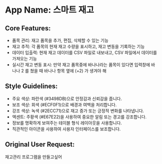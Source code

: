 # **App Name**: 스마트 재고

## Core Features:

- 품목 관리: 재고 품목을 추가, 편집, 삭제할 수 있는 기능
- 재고 추적: 각 품목의 현재 재고 수량을 표시하고, 재고 변동을 기록하는 기능
- 데이터 입출력: 현재 재고 데이터를 CSV 파일로 내보내고, CSV 파일에서 데이터를 가져오는 기능
- 실시간 재고 변동 표시: 만약 재고 품목중에 바나나라는 품목이 있다면 입력창에 바나나 2 를 쳤을 때 바나나 항목 옆에 (+2) 가 생겨야 해

## Style Guidelines:

- 주요 색상: 파란색 (#3498DB)으로 안정감과 신뢰감을 줍니다.
- 보조 색상: 회색 (#ECF0F1)으로 배경과 여백을 처리합니다.
- 강조 색상: 녹색 (#2ECC71)으로 재고 증가 또는 긍정적 변화를 나타냅니다.
- 액센트: 주황색 (#E67E22)을 사용하여 중요한 알림 또는 경고를 강조합니다.
- 정보를 명확하게 보여주는 테이블 형식 레이아웃을 사용합니다.
- 직관적인 아이콘을 사용하여 사용자 인터페이스를 보조합니다.

## Original User Request:
재고관리 프로그램을 만들고싶어
  